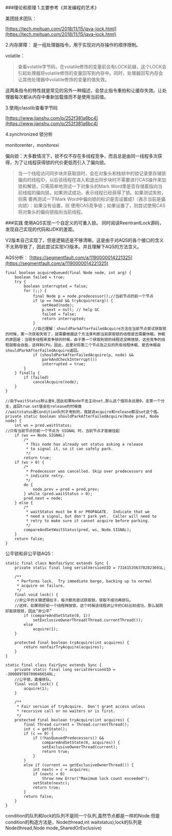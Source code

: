 ###理论和原理
1.主要参考《并发编程的艺术》

美团技术团队：

[https://tech.meituan.com/2018/11/15/java-lock.html](https://tech.meituan.com/2018/11/15/java-lock.html)

2.内存屏障：
	是一组处理器指令，用于实现对内存操作的顺序限制。

volatile：



> 查看volatile字节码，在volatile修饰的变量前会有LOCK前缀，这个LOCK会引起处理器将volatile修饰的变量回写到内存中。同时，处理器回写内存会让其他处理器中volatile修饰的变量的值失效。

这两条指令的特性就是常见的另外一种描述，会禁止指令重拍和让缓存失效。让处理器每次都从内存中重新加载值而不是使用当前值。

3.使用jclasslib查看字节码

[https://www.jianshu.com/p/252f381a6bc4](https://www.jianshu.com/p/252f381a6bc4)

4.synchronized 锁分析

monitorenter，monitorexi

偏向锁：大多数情况下，锁不仅不存在多线程竞争，而且总是由同一线程多次获得，为了让线程获得锁的代价更低而引入了偏向锁。
> 当一个线程访问同步块并获取锁时，会在对象头和栈帧中的锁记录里存储锁偏向的线程ID，以后该线程在进入和退出同步块时不需要进行CAS操作来加锁和解锁，只需简单地测试一下对象头的Mark Word里是否存储着指向当前线程的偏向锁。如果测试成功，表示线程已经获得了锁。如果测试失败，则需
要再测试一下Mark Word中偏向锁的标识是否设置成1（表示当前是偏向锁）：如果没有设置，则
使用CAS竞争锁；如果设置了，则尝试使用CAS将对象头的偏向锁指向当前线程。


###实践
使用AQS实现一个自定义的可重入锁。
同时阅读ReentrantLock源码，发现自己实现的代码和JDK的差距。

V2版本自己实现了，但是逻辑还是不够清晰。这是由于对AQS的各个接口的含义不太熟导致了，因此尝试实现V3版本。并且理解下AQS的方法含义。

AQS分析：
[https://segmentfault.com/a/1190000014221325](https://segmentfault.com/a/1190000014221325)

	
	final boolean acquireQueued(final Node node, int arg) {
        boolean failed = true;
        try {
            boolean interrupted = false;
            for (;;) {
                final Node p = node.predecessor();//当前节点的前一个节点
                if (p == head && tryAcquire(arg)) {
                    setHead(node);
                    p.next = null; // help GC
                    failed = false;
                    return interrupted;
                }
				//自己理解：shouldParkAfterFailedAcquire方法在当前节点尝试获取锁的时候，第一次获取失败了，就需要根据这个方法来判断当前获取锁的线程是否需要休眠。休眠的原因是：当很多线程来竞争锁的时候，由于第一个获取到锁的线程还没释放锁，这些竞争的线程就都会自旋，这样耗CPU。因此，这里对将第二个节点及之后的所有线程休眠，是否休眠由shouldParkAfterFailedAcquire返回。
                if (shouldParkAfterFailedAcquire(p, node) &&
                    parkAndCheckInterrupt())
                    interrupted = true;
            }
        } finally {
            if (failed)
                cancelAcquire(node);
        }
    }

	//由于waitStatus默认是0,因此如果Node不去主动set,那么这个值将永远是0，走第一个分支，返回true.set值会在release的时候做
	//waitstatus是Condition队列才用到的，我就说acquire和release都没set这个值。
	private static boolean shouldParkAfterFailedAcquire(Node pred, Node node) {
        int ws = pred.waitStatus;
	//只有当前节点的前一个节点为 SIGNAL 时，当前节点才能被挂起
        if (ws == Node.SIGNAL)
            /*
             * This node has already set status asking a release
             * to signal it, so it can safely park.
             */
            return true;
        if (ws > 0) {
            /*
             * Predecessor was cancelled. Skip over predecessors and
             * indicate retry.
             */
            do {
                node.prev = pred = pred.prev;
            } while (pred.waitStatus > 0);
            pred.next = node;
        } else {
            /*
             * waitStatus must be 0 or PROPAGATE.  Indicate that we
             * need a signal, but don't park yet.  Caller will need to
             * retry to make sure it cannot acquire before parking.
             */
            compareAndSetWaitStatus(pred, ws, Node.SIGNAL);
        }
        return false;
    }

公平锁和非公平锁AQS：
	
	static final class NonfairSync extends Sync {
        private static final long serialVersionUID = 7316153563782823691L;

        /**
         * Performs lock.  Try immediate barge, backing up to normal
         * acquire on failure.
         */
        final void lock() {
		//非公平的关键逻辑在于，每次都先尝试获取锁，获取不成功再排队。
		//这样，如果刚好前一个线程释放锁，这个时候该线程非公平的CAS比较成功，那么就刚好能获取锁，因此“非公平”
            if (compareAndSetState(0, 1))
                setExclusiveOwnerThread(Thread.currentThread());
            else
                acquire(1);
        }

        protected final boolean tryAcquire(int acquires) {
            return nonfairTryAcquire(acquires);
        }
    }

	static final class FairSync extends Sync {
        private static final long serialVersionUID = -3000897897090466540L;
		//公平锁，直接排队。
        final void lock() {
            acquire(1);
        }

        /**
         * Fair version of tryAcquire.  Don't grant access unless
         * recursive call or no waiters or is first.
         */
        protected final boolean tryAcquire(int acquires) {
            final Thread current = Thread.currentThread();
            int c = getState();
            if (c == 0) {
                if (!hasQueuedPredecessors() &&
                    compareAndSetState(0, acquires)) {
                    setExclusiveOwnerThread(current);
                    return true;
                }
            }
            else if (current == getExclusiveOwnerThread()) {
                int nextc = c + acquires;
                if (nextc < 0)
                    throw new Error("Maximum lock count exceeded");
                setState(nextc);
                return true;
            }
            return false;
        }
    }


condition的队列和lock的队列不是同一个队列,虽然节点都是一样的Node.但是condition的构造方法是，Node(thread,int waitstatus),lock的队列是Node(thread,Node mode_SharedOrExclusive)